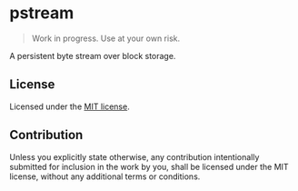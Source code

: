# pstream

> Work in progress. Use at your own risk.

A persistent byte stream over block storage.

## License

Licensed under the [MIT license](LICENSE).

## Contribution

Unless you explicitly state otherwise, any contribution intentionally submitted
for inclusion in the work by you, shall be licensed under the MIT license,
without any additional terms or conditions.
